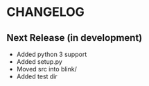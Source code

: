 CHANGELOG
=========

Next Release (in development)
-----------------------------

- Added python 3 support
- Added setup.py 
- Moved src into blink/
- Added test dir
